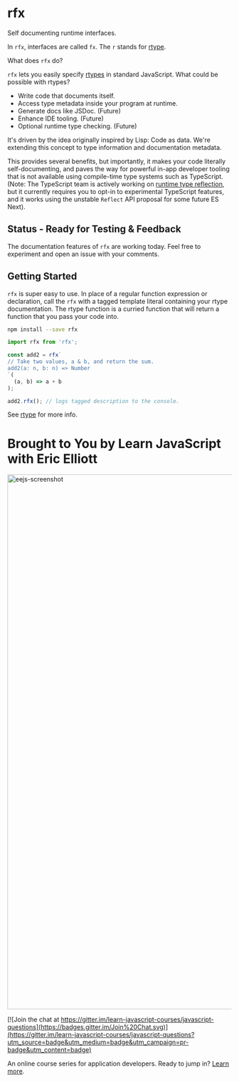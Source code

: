 # rfx

Self documenting runtime interfaces.

In `rfx`, interfaces are called `fx`. The `r` stands for [rtype](https://github.com/ericelliott/rtype#rtype).

What does `rfx` do?

`rfx` lets you easily specify [rtypes](https://github.com/ericelliott/rtype#rtype) in standard JavaScript. What could be possible with rtypes?
  - Write code that documents itself.
  - Access type metadata inside your program at runtime.
  - Generate docs like JSDoc. (Future)
  - Enhance IDE tooling. (Future)
  - Optional runtime type checking. (Future)

It's driven by the idea originally inspired by Lisp: Code as data. We're extending this concept to type information and documentation metadata.

This provides several benefits, but importantly, it makes your code literally self-documenting, and paves the way for powerful in-app developer tooling that is not available using compile-time type systems such as TypeScript. (Note: The TypeScript team is actively working on [runtime type reflection](http://blog.wolksoftware.com/decorators-metadata-reflection-in-typescript-from-novice-to-expert-part-4), but it currently requires you to opt-in to experimental TypeScript features, and it works using the unstable `Reflect` API proposal for some future ES Next).


## Status - Ready for Testing & Feedback

The documentation features of `rfx` are working today. Feel free to experiment and open an issue with your comments.


## Getting Started

`rfx` is super easy to use. In place of a regular function expression or declaration, call the `rfx` with a tagged template literal containing your rtype documentation. The rtype function is a curried function that will return a function that you pass your code into.

```sh
npm install --save rfx
```

```js
import rfx from 'rfx';

const add2 = rfx`
// Take two values, a & b, and return the sum.
add2(a: n, b: n) => Number
`(
  (a, b) => a + b
);

add2.rfx(); // logs tagged description to the console.
```

See [rtype](https://github.com/ericelliott/rtype#rtype) for more info.


Brought to You by Learn JavaScript with Eric Elliott
====================================================
<a href="https://ericelliottjs.com"><img width="1200" alt="eejs-screenshot" src="https://cloud.githubusercontent.com/assets/364727/8640836/76d86618-28c3-11e5-8b6e-27d9cd72180e.png"></a>

[![Join the chat at https://gitter.im/learn-javascript-courses/javascript-questions](https://badges.gitter.im/Join%20Chat.svg)](https://gitter.im/learn-javascript-courses/javascript-questions?utm_source=badge&utm_medium=badge&utm_campaign=pr-badge&utm_content=badge)

An online course series for application developers. Ready to jump in? [Learn more](https://ericelliottjs.com/).
